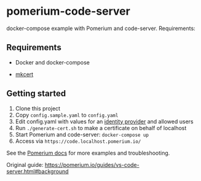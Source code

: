 # pomerium-code-server

docker-compose example with Pomerium and code-server. Requirements:

## Requirements

- Docker and docker-compose

- [mkcert](https://github.com/FiloSottile/mkcert)

## Getting started

1. Clone this project
1. Copy `config.sample.yaml` to `config.yaml`
1. Edit config.yaml with values for an [identity provider](https://www.pomerium.io/docs/identity-providers/) and allowed users
1. Run `./generate-cert.sh` to make a certificate on behalf of localhost
1. Start Pomerium and code-server: `docker-compose up`
1. Access via `https://code.localhost.pomerium.io/`

See the [Pomerium docs](https://pomerium.io/docs/) for more examples and troubleshooting.

Original guide: <https://pomerium.io/guides/vs-code-server.html#background>
